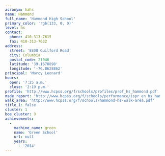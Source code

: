 ```yaml
---
acronym: hahs
name: Hammond
full_name: 'Hammond High School'
primary_color: 'rgb(133, 0, 0)'
level: hs
contact:
  phone: 410-313-7615
  fax: 410-313-7632
address:
  street: '8800 Guilford Road'
  city: Columbia
  postal_code: 21046
  latitude: '39.1678898'
  longitude: '-76.8628862'
principal: 'Marcy Leonard'
hours:
  open: '7:25 a.m.'
  close: '2:10 p.m.'
profile: 'http://www.hcpss.org/f/schools/profiles/prof_hs_hammond.pdf'
msde_report: 'http://www.hcpss.org/f/schools/performance/ispr_en_hs_hammond.pdf'
walk_area: 'http://www.hcpss.org/f/schools/hammond-hs-walk-area.pdf'
title_1: false
cluster: 1
boe_cluster: D
achievements:
  -
    machine_name: green
    name: 'Green School'
    url: null
    years:
      - '2014'
---
```

